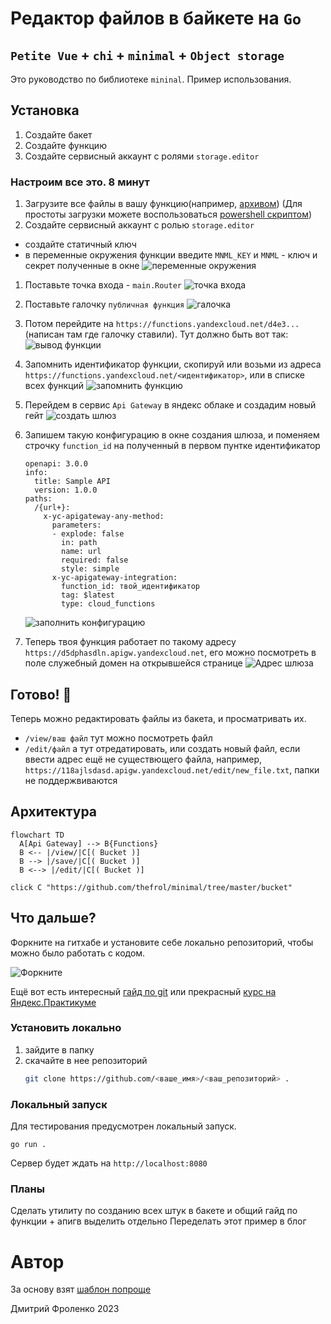 # Редактор файлов в байкете на `Go`

`Petite Vue` + `chi` + `minimal` + `Object storage`
----

Это руководство по библиотеке `mininal`. Пример использования.

## Установка

1. Создайте бакет
2. Создайте функцию
3. Создайте сервисный аккаунт с ролями `storage.editor`

### Настроим все это. 8 минут

1. Загрузите все файлы в вашу функцию(например, [архивом](https://minhaskamal.github.io/DownGit/#/home)) (Для простоты загрузки можете воспользоваться [powershell скриптом](https://github.com/thefrol/powershell-yandexcloud-function-uploader))
1. Создайте сервисный аккаунт с ролью `storage.editor`
  - создайте статичный ключ
  - в переменные окружения функции введите `MNML_KEY` и `MNML` - ключ и секрет полученные в окне
  ![переменные окружения](./assets/func-env.png "куда ввести переменные окружения") 
1. Поставьте точка входа - `main.Router`
    ![точка входа](./assets/code.png "Вот сюда")
2. Поставьте галочку `публичная функция`
    ![галочка](./assets/public.png "Вот сюда")
3. Потом перейдите на `https://functions.yandexcloud.net/d4e3...`(написан там где галочку ставили). Тут должно быть вот так:
      ![вывод функции](./assets/iter1.png)
1. Запомнить идентификатор функции, скопируй или возьми из адреса `https://functions.yandexcloud.net/<идентификатор>`, или в списке всех функций
    ![запомнить функцию](./assets/func-id.png "Где находится идетификатор")
1. Перейдем в сервис `Api Gateway` в яндекс облаке и создадим новый гейт
    ![создать шлюз](./assets/gateway-create.png "Где находится кнопка")
2. Запишем такую конфигурацию в окне создания шлюза, и поменяем строчку `function_id` на полученный в первом пунтке идентификатор

    ```openapi
    openapi: 3.0.0
    info:
      title: Sample API
      version: 1.0.0
    paths:
      /{url+}:
        x-yc-apigateway-any-method:
          parameters:
          - explode: false
            in: path
            name: url
            required: false
            style: simple
          x-yc-apigateway-integration:
            function_id: твой_идентификатор
            tag: $latest
            type: cloud_functions
    ```

    ![заполнить конфигурацию](./assets/gateway-config.png "Куда писать")
4. Теперь твоя функция работает по такому адресу `https://d5dphasdln.apigw.yandexcloud.net`, его можно посмотреть в поле служебный домен на открывшейся странице
    ![Адрес шлюза](./assets/gateway-url.png)

## Готово! 🙌

Теперь можно редактировать файлы из бакета, и просматривать их. 

+ `/view/ваш файл` тут можно посмотреть файл
+ `/edit/файл` а тут отредатировать, или создать новый файл, если ввести адрес ещё не существющего файла, например, `https://118ajlsdasd.apigw.yandexcloud.net/edit/new_file.txt`, папки не поддержвиваются

## Архитектура

```mermaid
flowchart TD
  A[Api Gateway] --> B{Functions}
  B <-- |/view/|C[( Bucket )]
  B --> |/save/|C[( Bucket )]
  B <--> |/edit/|C[( Bucket )]

click C "https://github.com/thefrol/minimal/tree/master/bucket"
```

## Что дальше?

Форкните на гитхабе и установите себе локально репозиторий, чтобы можно было работать с кодом. 

![Форкните](https://docs.github.com/assets/cb-79331/mw-1440/images/help/repository/fork_button.webp)

Ещё вот есть интересный [гайд по git](https://habr.com/ru/articles/541258/) или прекрасный [курс на Яндекс.Практикуме](https://practicum.yandex.ru/git-basics/)

### Установить локально

1. зайдите в папку
2. скачайте в нее репозиторий
    ```bash
    git clone https://github.com/<ваше_имя>/<ваш_репозиторий> .
    ```

### Локальный запуск

Для тестирования предусмотрен локальный запуск. 

```
go run .
```

Сервер будет ждать на `http://localhost:8080`

### Планы

Сделать утилиту по созданию всех штук в бакете
и общий гайд по функции + апигв выделить отдельно
Переделать этот пример в блог

# Автор

За основу взят [шаблон попроще](https://github.com/thefrol/go-chi-yandex-cloud-template)

Дмитрий Фроленко 2023
